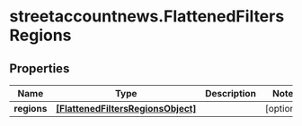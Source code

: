 # streetaccountnews.FlattenedFiltersRegions

## Properties

Name | Type | Description | Notes
------------ | ------------- | ------------- | -------------
**regions** | [**[FlattenedFiltersRegionsObject]**](FlattenedFiltersRegionsObject.md) |  | [optional] 


